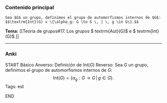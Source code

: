 ### Contenido principal

```ad-Formal
Sea $G$ un grupo, definimos el grupo de automorfismos internos de $G$:
$$\textrm{Int}(G) = \{\alpha_g: G \to G \, | \, g \in G\}.$$
```

**Tema:** [[Teoría de grupos#17. Los grupos $ textrm{Aut}(G)$ e $ textrm{Int}(G)$.]]

---
### Anki

START
Básico
Anverso: Definición de $\textrm{Int}(G)$
Reverso: Sea $G$ un grupo, definimos el grupo de automorfismos internos de $G$:
$$\textrm{Int}(G) = \{\alpha_g: G \to G \, | \, g \in G\}.$$
Tags: est
<!--ID: 1731446305229-->
END